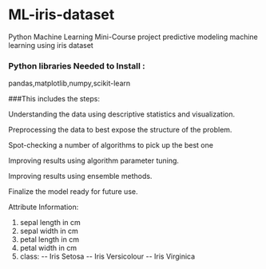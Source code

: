 # ML-iris-dataset
Python Machine Learning Mini-Course project predictive modeling machine learning using iris dataset

### Python libraries Needed to Install :
pandas,matplotlib,numpy,scikit-learn

###This includes the steps:

Understanding the data using descriptive statistics and visualization.

Preprocessing the data to best expose the structure of the problem.

Spot-checking a number of algorithms to pick up the best one

Improving results using algorithm parameter tuning.

Improving results using ensemble methods.

Finalize the model ready for future use.

Attribute Information:

1. sepal length in cm
2. sepal width in cm
3. petal length in cm
4. petal width in cm
5. class:
-- Iris Setosa
-- Iris Versicolour
-- Iris Virginica

